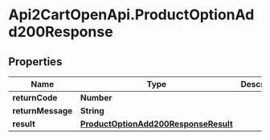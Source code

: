 # Api2CartOpenApi.ProductOptionAdd200Response

## Properties

Name | Type | Description | Notes
------------ | ------------- | ------------- | -------------
**returnCode** | **Number** |  | [optional] 
**returnMessage** | **String** |  | [optional] 
**result** | [**ProductOptionAdd200ResponseResult**](ProductOptionAdd200ResponseResult.md) |  | [optional] 


